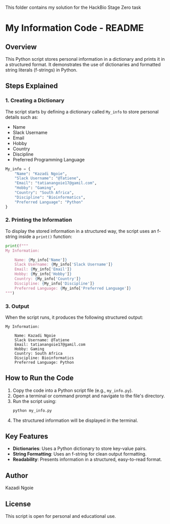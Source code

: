This folder contains my solution for the HackBio Stage Zero task
# My Information Code - README

## Overview
This Python script stores personal information in a dictionary and prints it in a structured format. It demonstrates the use of dictionaries and formatted string literals (f-strings) in Python.

## Steps Explained

### 1. Creating a Dictionary
The script starts by defining a dictionary called `My_info` to store personal details such as:
- Name
- Slack Username
- Email
- Hobby
- Country
- Discipline
- Preferred Programming Language

```python
My_info = {
    "Name": "Kazadi Ngoie",
    "Slack Username": "@Tatiene",
    "Email": "tatianangoie17@gamil.com",
    "Hobby": "Gaming",
    "Country": "South Africa",
    "Discipline": "Bioinformatics",
    "Preferred Language": "Python"
}
```

### 2. Printing the Information
To display the stored information in a structured way, the script uses an f-string inside a `print()` function:

```python
print(f"""
My Information:

    Name: {My_info['Name']}
    Slack Username: {My_info['Slack Username']}
    Email: {My_info['Email']}
    Hobby: {My_info['Hobby']}
    Country: {My_info['Country']}
    Discipline: {My_info['Discipline']}
    Preferred Language: {My_info['Preferred Language']}
""")
```

### 3. Output
When the script runs, it produces the following structured output:

```
My Information:

    Name: Kazadi Ngoie
    Slack Username: @Tatiene
    Email: tatianangoie17@gamil.com
    Hobby: Gaming
    Country: South Africa
    Discipline: Bioinformatics
    Preferred Language: Python
```

## How to Run the Code
1. Copy the code into a Python script file (e.g., `my_info.py`).
2. Open a terminal or command prompt and navigate to the file's directory.
3. Run the script using:
   ```sh
   python my_info.py
   ```
4. The structured information will be displayed in the terminal.

## Key Features
- **Dictionaries**: Uses a Python dictionary to store key-value pairs.
- **String Formatting**: Uses an f-string for clean output formatting.
- **Readability**: Presents information in a structured, easy-to-read format.

## Author
Kazadi Ngoie

## License
This script is open for personal and educational use.


